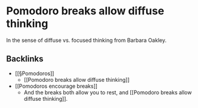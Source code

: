 # Pomodoro breaks allow diffuse thinking
In the sense of diffuse vs. focused thinking from Barbara Oakley.

## Backlinks
* [[§Pomodoros]]
	* [[Pomodoro breaks allow diffuse thinking]]
* [[Pomodoros encourage breaks]]
	* And the breaks both allow you to rest, and [[Pomodoro breaks allow diffuse thinking]].

<!-- {BearID:5F23B5DE-7D6A-48D0-8767-F4CCE0EDE50F-65101-0000168B275D5FB6} -->
